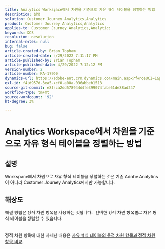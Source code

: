 ```yaml
---
title: Analytics Workspace에서 차원을 기준으로 자유 형식 테이블을 정렬하는 방법
description: 설명
solution: Customer Journey Analytics,Analytics
product: Customer Journey Analytics,Analytics
applies-to: Customer Journey Analytics,Analytics
keywords: KCS
resolution: Resolution
internal-notes: null
bug: false
article-created-by: Brian Topham
article-created-date: 4/29/2022 7:11:17 PM
article-published-by: Brian Topham
article-published-date: 4/29/2022 7:12:12 PM
version-number: 2
article-number: KA-17910
dynamics-url: https://adobe-ent.crm.dynamics.com/main.aspx?forceUCI=1&pagetype=entityrecord&etn=knowledgearticle&id=3f8c041f-f0c7-ec11-a7b6-0022480a10ee
exl-id: f41d957d-3ea5-4cf0-a00a-036abbeb1513
source-git-commit: e8f4ca2dd578944d4fe399074fab461de88ad247
workflow-type: tm+mt
source-wordcount: '92'
ht-degree: 3%

---
```


# Analytics Workspace에서 차원을 기준으로 자유 형식 테이블을 정렬하는 방법

## 설명

Workspace에서 차원으로 자유 형식 테이블을 정렬하는 것은 기존 Adobe Analytics이 아니라 Customer Journey Analytics에서만 가능합니다.

## 해상도

해결 방법은 정적 차원 항목을 사용하는 것입니다.  선택한 정적 차원 항목별로 자유 형식 테이블을 정렬할 수 있습니다.
<br> <br><br>정적 차원 항목에 대한 자세한 내용은 [자유 형식 테이블의 동적 차원 항목과 정적 차원 항목 비교](https://experienceleague.adobe.com/docs/analytics/analyze/analysis-workspace/visualizations/freeform-table/column-row-settings/manual-vs-dynamic-rows.html?lang=en).
